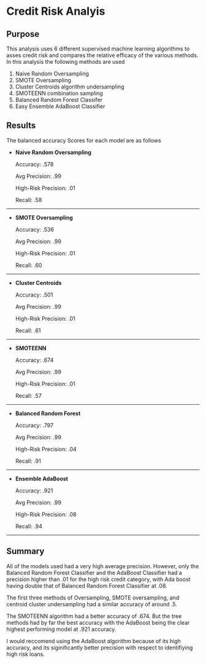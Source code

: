 # Credit Risk Analyis

## Purpose
This analysis uses 6 different supervised machine learning algorithms to asses credit risk and compares the relative efficacy of the various methods. 
In this analysis the following methods are used
1. Naive Random Oversampling
2. SMOTE Oversampling
3. Cluster Centroids algorithm undersampling
4. SMOTEENN combination sampling
5. Balanced Random Forest Classifer
6. Easy Ensemble AdaBoost Classifier

## Results
The balanced accuracy Scores for each model are as follows

- **Naive Random Oversampling**
    
    Accuracy: .578

    Avg Precision: .99

    High-Risk Precision: .01

    Recall: .58

---
- **SMOTE Oversampling**          
    
    Accuracy: .536

    Avg Precision: .99

    High-Risk Precision: .01

    Recall: .60

---
- **Cluster Centroids**
    
    Accuracy: .501

    Avg Precision: .99

    High-Risk Precision: .01

    Recall: .61

---            
- **SMOTEENN**                      
    
    Accuracy: .674

    Avg Precision: .99

    High-Risk Precision: .01

    Recall: .57

---
- **Balanced Random Forest**
    
    Accuracy: .797

    Avg Precision: .99

    High-Risk Precision: .04

    Recall: .91

---        
- **Ensemble AdaBoost**
    
    Accuracy: .921

    Avg Precision: .99

    High-Risk Precision: .08

    Recall: .94

---

## Summary

All of the models used had a very high average precision. However, only the Balanced Random Forest Classifier and the AdaBoost Classifier had a precision higher than .01 for the high risk credit category, with Ada boost having double that of Balanced Random Forest Classifier at .08. 

The first three methods of Oversampling, SMOTE oversampling, and centroid cluster undersampling had a similar accuracy of around .5. 

The SMOTEENN algorithm had a better accuracy of .674. But the tree methods had by far the best accuracy with the AdaBoost being the clear highest performing model at .921 accuracy. 

I would reccomend using the AdaBoost algorithm because of its high accuracy, and its siginificantly better precision with respect to identifiying high risk loans.